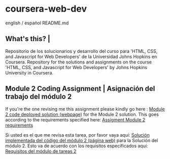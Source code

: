 # coursera-web-dev
english / español README.md

## What's this? | 
Repositorio de los solucionarios y desarrollo del curso para 'HTML, CSS, and Javascript for Web Developers' de la Universidad Johns Hopkins en Coursera.
Repository for the solutions and assignments on the course 'HTML, CSS, and Javascript for Web Developers' by Johns Hopkins University in Coursera.

## Module 2 Coding Assignment | Asignación del trabajo del módulo 2

If you're the one revising me this assignment please kindly go here : [Module 2 code deployed solution (webpage)](https://hiyorijl.github.io/coursera-web-dev/mod2_solution/index.html) for the Module 2 solution.
This goes according to the requirements specified here: [Assigment Module 2 requirements](https://github.com/jhu-ep-coursera/fullstack-course4/blob/master/assignments/assignment2/Assignment-2.md)

Si usted es el que me revisa esta tarea, por favor vaya aquí: [Solución implementada del código del módulo 2 (página web)](https://hiyorijl.github.io/coursera-web-dev/mod2_solution/index.html) para la Solución del módulo 2.
Esto va de acuerdo con los requisitos especificados aquí: [Requisitos del módulo de tareas 2](https://github.com/jhu-ep-coursera/fullstack-course4/blob/master/assignments/assignment2/Assignment-2.md)
